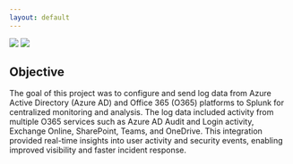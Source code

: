 ```yaml
---
layout: default
---
```

<div>
    <a href="https://www.linkedin.com/in/simardeep1098"><img src="https://img.shields.io/badge/-LinkedIn-0072b1?&style=for-the-badge&logo=linkedin&logoColor=white" /></a>
    <a href="https://github.com/Simardeep1098"><img src="https://img.shields.io/badge/-GitHub-000000?&style=for-the-badge&logo=github&logoColor=white" /></a>
</div>

## Objective

The goal of this project was to configure and send log data from Azure Active Directory (Azure AD) and Office 365 (O365) platforms to Splunk for centralized monitoring and analysis. The log data included activity from multiple O365 services such as Azure AD Audit and Login activity, Exchange Online, SharePoint, Teams, and OneDrive. This integration provided real-time insights into user activity and security events, enabling improved visibility and faster incident response.


